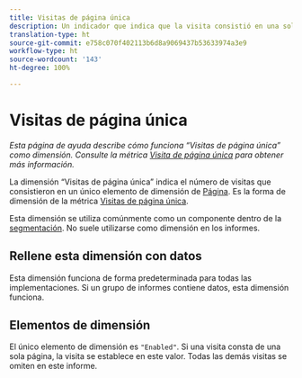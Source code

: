 ```yaml
---
title: Visitas de página única
description: Un indicador que indica que la visita consistió en una sola página.
translation-type: ht
source-git-commit: e758c070f402113b6d8a9069437b53633974a3e9
workflow-type: ht
source-wordcount: '143'
ht-degree: 100%

---
```



# Visitas de página única

*Esta página de ayuda describe cómo funciona “Visitas de página única” como dimensión. Consulte la métrica [Visita de página única](../metrics/single-page-visits.md) para obtener más información.*

La dimensión “Visitas de página única” indica el número de visitas que consistieron en un único elemento de dimensión de [Página](page.md). Es la forma de dimensión de la métrica [Visitas de página única](../metrics/single-page-visits.md).

Esta dimensión se utiliza comúnmente como un componente dentro de la [segmentación](../segmentation/seg-home.md). No suele utilizarse como dimensión en los informes.

## Rellene esta dimensión con datos

Esta dimensión funciona de forma predeterminada para todas las implementaciones. Si un grupo de informes contiene datos, esta dimensión funciona.

## Elementos de dimensión

El único elemento de dimensión es `"Enabled"`. Si una visita consta de una sola página, la visita se establece en este valor. Todas las demás visitas se omiten en este informe.
